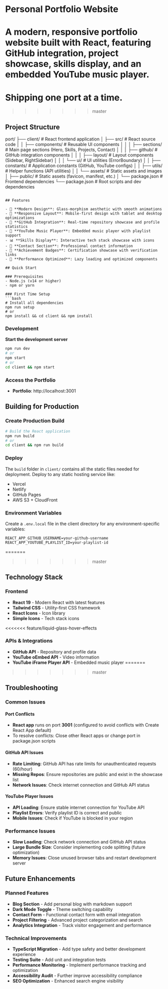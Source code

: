 
# Personal Portfolio Website

A modern, responsive portfolio website built with React, featuring GitHub integration, project showcase, skills display, and an embedded YouTube music player.
=======
#  Shipping one port at a time.
>>>>>>> master

## Project Structure


port/
├── client/          # React frontend application
│   ├── src/         # React source code
│   │   ├── components/    # Reusable UI components
│   │   │   ├── sections/ # Main page sections (Hero, Skills, Projects, Contact)
│   │   │   ├── github/   # GitHub integration components
│   │   │   ├── layout/   # Layout components (Sidebar, RightSidebar)
│   │   │   └── ui/       # UI utilities (ErrorBoundary)
│   │   ├── constants/    # Application constants (GitHub, YouTube configs)
│   │   ├── utils/        # Helper functions (API utilities)
│   │   └── assets/       # Static assets and images
│   ├── public/          # Static assets (favicon, manifest, etc.)
│   └── package.json     # Frontend dependencies
└── package.json     # Root scripts and dev dependencies
```

## Features

- 🎨 **Modern Design**: Glass-morphism aesthetic with smooth animations
- 📱 **Responsive Layout**: Mobile-first design with tablet and desktop optimizations
- 🐙 **GitHub Integration**: Real-time repository showcase and profile statistics
- 🎵 **YouTube Music Player**: Embedded music player with playlist support
- 📊 **Skills Display**: Interactive tech stack showcase with icons
- 📧 **Contact Section**: Professional contact information
- 🌟 **Achievement Badges**: Certification showcase with verification links
- 🎯 **Performance Optimized**: Lazy loading and optimized components

## Quick Start

### Prerequisites
- Node.js (v14 or higher)
- npm or yarn

### First Time Setup
```bash
# Install all dependencies
npm run setup
# or
npm install && cd client && npm install
```

### Development

**Start the development server**
```bash
npm run dev
# or
npm start
# or
cd client && npm start
```

### Access the Portfolio
- **Portfolio**: http://localhost:3001

## Building for Production

### Create Production Build
```bash
# Build the React application
npm run build
# or
cd client && npm run build
```

### Deploy
The `build` folder in `client/` contains all the static files needed for deployment. Deploy to any static hosting service like:
- Vercel
- Netlify
- GitHub Pages
- AWS S3 + CloudFront

### Environment Variables
Create a `.env.local` file in the client directory for any environment-specific variables:
```env
REACT_APP_GITHUB_USERNAME=your-github-username
REACT_APP_YOUTUBE_PLAYLIST_ID=your-playlist-id
```

=======
>>>>>>> master
## Technology Stack

### Frontend
- **React 19** - Modern React with latest features
- **Tailwind CSS** - Utility-first CSS framework
- **React Icons** - Icon library
- **Simple Icons** - Tech stack icons

<<<<<<< feature/liquid-glass-hover-effects
### APIs & Integrations
- **GitHub API** - Repository and profile data
- **YouTube oEmbed API** - Video information
- **YouTube iFrame Player API** - Embedded music player
=======
>>>>>>> master

## Troubleshooting

### Common Issues

#### Port Conflicts
- **React app** runs on port **3001** (configured to avoid conflicts with Create React App default)
- To resolve conflicts: Close other React apps or change port in package.json scripts

#### GitHub API Issues
- **Rate Limiting**: GitHub API has rate limits for unauthenticated requests (60/hour)
- **Missing Repos**: Ensure repositories are public and exist in the showcase list
- **Network Issues**: Check internet connection and GitHub API status

#### YouTube Player Issues
- **API Loading**: Ensure stable internet connection for YouTube API
- **Playlist Errors**: Verify playlist ID is correct and public
- **Mobile Issues**: Check if YouTube is blocked in your region

### Performance Issues
- **Slow Loading**: Check network connection and GitHub API status
- **Large Bundle Size**: Consider implementing code splitting (future optimization)
- **Memory Issues**: Close unused browser tabs and restart development server

## Future Enhancements

### Planned Features
- **Blog Section** - Add personal blog with markdown support
- **Dark Mode Toggle** - Theme switching capability
- **Contact Form** - Functional contact form with email integration
- **Project Filtering** - Advanced project categorization and search
- **Analytics Integration** - Track visitor engagement and performance

### Technical Improvements
- **TypeScript Migration** - Add type safety and better development experience
- **Testing Suite** - Add unit and integration tests
- **Performance Monitoring** - Implement performance tracking and optimization
- **Accessibility Audit** - Further improve accessibility compliance
- **SEO Optimization** - Enhanced search engine visibility

